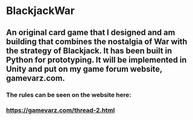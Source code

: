 # BlackjackWar
## An original card game that I designed and am building that combines the nostalgia of War with the strategy of Blackjack. It has been built in Python for prototyping. It will be implemented in Unity and put on my game forum website, gamevarz.com.

### The rules can be seen on the website here:
### https://gamevarz.com/thread-2.html
